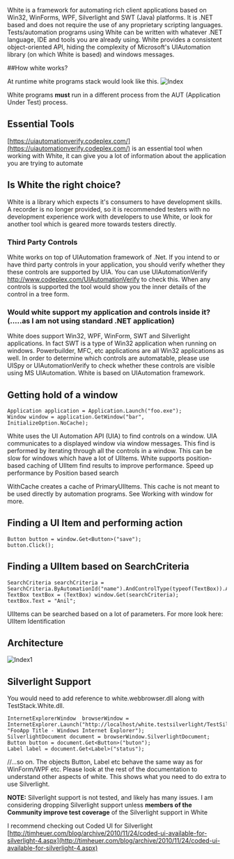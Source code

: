 White is a framework for automating rich client applications based on Win32, WinForms, WPF, Silverlight and SWT (Java) platforms.  It is .NET based and does not require the use of any proprietary scripting languages.  Tests/automation programs using White can be written with whatever .NET language, IDE and tools you are already using. White provides a consistent object-oriented API, hiding the complexity of Microsoft's UIAutomation library (on which White is based) and windows messages. 

##How white works?

At runtime white programs stack would look like this.
![Index](../img/White/Index.png)

White programs **must** run in a different process from the AUT (Application Under Test) process.

## Essential Tools
[https://uiautomationverify.codeplex.com/](https://uiautomationverify.codeplex.com/) is an essential tool when working with White, it can give you a lot of information about the application you are trying to automate

## Is White the right choice?
White is a library which expects it's consumers to have development skills. A recorder is no longer provided, so it is recommended testers with no development experience work with developers to use White, or look for another tool which is geared more towards testers directly.

### Third Party Controls
White works on top of UIAutomation framework of .Net. If you intend to or have third party controls in your application, you should verify whether they these controls are supported by UIA. You can use UIAutomationVerify http://www.codeplex.com/UIAutomationVerify to check this. When any controls is supported the tool would show you the inner details of the control in a tree form.

### Would white support my application and controls inside it? (.....as I am not using standard .NET application)
White does support Win32, WPF, WinForm, SWT and Silverlight applications. In fact SWT is a type of Win32 application when running on windows. Powerbuilder, MFC, etc applications are all Win32 applications as well. In order to determine which controls are automatable, please use UISpy or UIAutomationVerify to check whether these controls are visible using MS UIAutomation. White is based on UIAutomation framework.

## Getting hold of a window
    Application application = Application.Launch("foo.exe");
    Window window = application.GetWindow("bar", InitializeOption.NoCache);

White uses the UI Automation API (UIA) to find controls on a window. UIA communicates to a displayed window via window messages. This find is performed by iterating through all the controls in a window. This can be slow for windows which have a lot of UIItems. White supports position-based caching of UIItem find results to improve performance. Speed up performance by Position based search

WithCache creates a cache of PrimaryUIItems. This cache is not meant to be used directly by automation programs.
See Working with window for more.

## Finding a UI Item and performing action
    Button button = window.Get<Button>("save");
    button.Click();

## Finding a UIItem based on SearchCriteria
    SearchCriteria searchCriteria =     SearchCriteria.ByAutomationId("name").AndControlType(typeof(TextBox)).AndIndex(2);
    TextBox textBox = (TextBox) window.Get(searchCriteria);
    textBox.Text = "Anil";
    
UIItems can be searched based on a lot of parameters. For more look here: UIItem Identification

## Architecture
![Index1](../img/White/Index1.png)

## Silverlight Support
You would need to add reference to white.webbrowser.dll along with TestStack.White.dll.

	InternetExplorerWindow  browserWindow = InternetExplorer.Launch("http://localhost/white.testsilverlight/TestSilverlightApplicationTestPage.aspx", "FooApp Title - Windows Internet Explorer");
	SilverlightDocument document = browserWindow.SilverlightDocument;
	Button button = document.Get<Button>("buton");
	Label label = document.Get<Label>("status");

//...so on. The objects Button, Label etc behave the same way as for WinForm/WPF etc.
Please look at the rest of the documentation to understand other aspects of white. This shows what you need to do extra to use Silverlight.


**NOTE:** Silverlight support is not tested, and likely has many issues. I am considering dropping Silverlight support unless **members of the Community improve test coverage** of the Silverlight support in White  
   
 I recommend checking out Coded UI for Silverlight [http://timheuer.com/blog/archive/2010/11/24/coded-ui-available-for-silverlight-4.aspx](http://timheuer.com/blog/archive/2010/11/24/coded-ui-available-for-silverlight-4.aspx)
